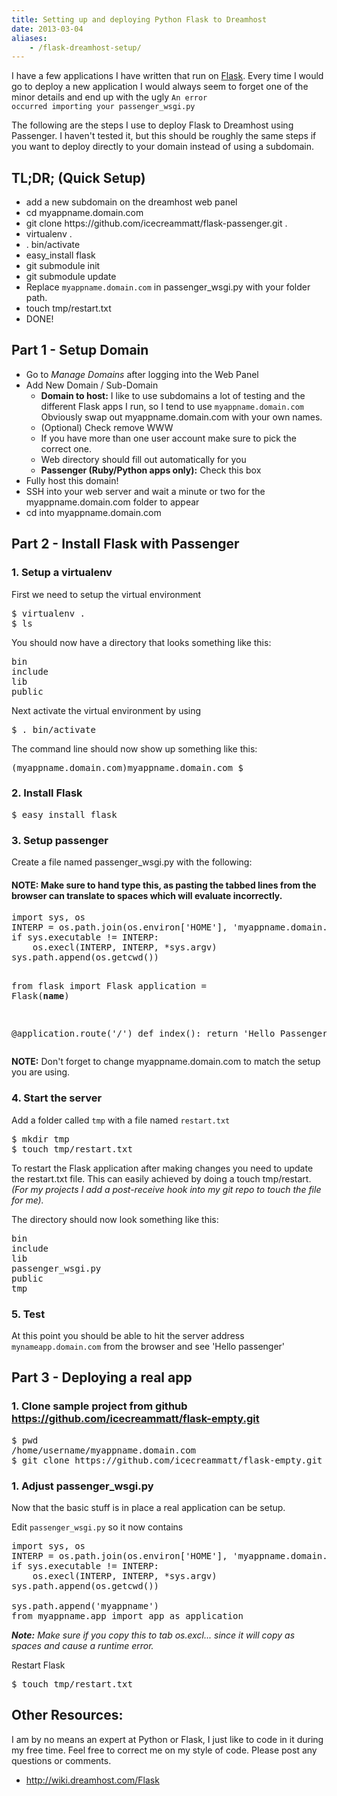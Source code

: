 ```yaml
---
title: Setting up and deploying Python Flask to Dreamhost
date: 2013-03-04
aliases: 
    - /flask-dreamhost-setup/
---
```

I have a few applications I have written that run on <a title="Flask" href="http://flask.pocoo.org" target="_blank">Flask</a>. Every time I would go to deploy a new application I would always seem to forget one of the minor details and end up with the ugly <code>An error occurred importing your passenger_wsgi.py</code>

The following are the steps I use to deploy Flask to Dreamhost using Passenger. I haven't tested it, but this should be roughly the same steps if you want to deploy directly to your domain instead of using a subdomain.
<h2>TL;DR; (Quick Setup)</h2>
<ul>
	<li>add a new subdomain on the dreamhost web panel</li>
	<li>cd myappname.domain.com</li>
	<li>git clone https://github.com/icecreammatt/flask-passenger.git .</li>
	<li>virtualenv .</li>
	<li>. bin/activate</li>
	<li>easy_install flask</li>
	<li>git submodule init</li>
	<li>git submodule update</li>
	<li>Replace <code>myappname.domain.com</code> in passenger_wsgi.py with your folder path.</li>
	<li>touch tmp/restart.txt</li>
	<li>DONE!</li>
</ul>
<h2>Part 1 - Setup Domain</h2>
<ul>
	<li>Go to <em>Manage Domains</em> after logging into the Web Panel</li>
	<li>Add New Domain / Sub-Domain
<ul>
	<li><strong>Domain to host:</strong> I like to use subdomains a lot of testing and the different Flask apps I run, so I tend to use <code>myappname.domain.com</code> Obviously swap out myappname.domain.com with your own names.</li>
	<li>(Optional) Check remove WWW</li>
	<li>If you have more than one user account make sure to pick the correct one.</li>
	<li>Web directory should fill out automatically for you</li>
	<li><strong>Passenger (Ruby/Python apps only):</strong> Check this box</li>
</ul>
</li>
	<li>Fully host this domain!</li>
	<li>SSH into your web server and wait a minute or two for the myappname.domain.com folder to appear</li>
	<li>cd into myappname.domain.com</li>
</ul>
<h2>Part 2 - Install Flask with Passenger</h2>
<h3>1. Setup a virtualenv</h3>
First we need to setup the virtual environment
<pre name="code" class="shell">$ virtualenv .
$ ls</pre>
You should now have a directory that looks something like this:
<pre name="code" class="shell">bin     
include  
lib 
public</pre>
Next activate the virtual environment by using
<pre name="code" class="shell">$ . bin/activate</pre>
The command line should now show up something like this:
<pre name="code" class="shell">(myappname.domain.com)myappname.domain.com $</pre>
<h3>2. Install Flask</h3>
<pre name="code" class="shell">$ easy_install flask</pre>
<h3>3. Setup passenger</h3>
Create a file named passenger_wsgi.py with the following:
<h4>NOTE: Make sure to hand type this, as pasting the tabbed lines from the browser can translate to spaces which will evaluate incorrectly.</h4>
<pre name="code" class="python">import sys, os
INTERP = os.path.join(os.environ[&#039;HOME&#039;], &#039;myappname.domain.com&#039;, &#039;bin&#039;, &#039;python&#039;)
if sys.executable != INTERP:
    os.execl(INTERP, INTERP, *sys.argv)
sys.path.append(os.getcwd())

from flask import Flask
application = Flask(__name__)

@application.route(&#039;/&#039;)
def index():
    return &#039;Hello Passenger&#039;</pre>
<strong>NOTE:</strong> Don't forget to change myappname.domain.com to match the setup you are using.
<h3>4. Start the server</h3>
Add a folder called <code>tmp</code> with a file named <code>restart.txt</code>
<pre name="code" class="shell">$ mkdir tmp
$ touch tmp/restart.txt</pre>
To restart the Flask application after making changes you need to update the restart.txt file. This can easily achieved by doing a touch tmp/restart.
<em>(For my projects I add a post-receive hook into my git repo to touch the file for me).</em>

The directory should now look something like this:
<pre name="code" class="shell">bin  
include  
lib  
passenger_wsgi.py
public  
tmp</pre>
<h3>5. Test</h3>
At this point you should be able to hit the server address <code>mynameapp.domain.com</code> from the browser and see 'Hello passenger'
<h2>Part 3 - Deploying a real app</h2>
<h3>1. Clone sample project from github <a href="https://github.com/icecreammatt/flask-empty.git">https://github.com/icecreammatt/flask-empty.git</a></h3>
<pre name="code" class="shell">$ pwd
/home/username/myappname.domain.com
$ git clone https://github.com/icecreammatt/flask-empty.git myappname</pre>
<h3>1. Adjust passenger_wsgi.py</h3>
Now that the basic stuff is in place a real application can be setup.

Edit <code>passenger_wsgi.py</code> so it now contains
<pre name="code" class="python">import sys, os
INTERP = os.path.join(os.environ[&#039;HOME&#039;], &#039;myappname.domain.com&#039;, &#039;bin&#039;, &#039;python&#039;)
if sys.executable != INTERP:
    os.execl(INTERP, INTERP, *sys.argv)
sys.path.append(os.getcwd())

sys.path.append(&#039;myappname&#039;)
from myappname.app import app as application</pre>
<em><strong>Note:</strong> Make sure if you copy this to tab os.excl... since it will copy as spaces and cause a runtime error.</em>

Restart Flask
<pre name="code" class="shell">$ touch tmp/restart.txt</pre>
<h2>Other Resources:</h2>
I am by no means an expert at Python or Flask, I just like to code in it during my free time. Feel free to correct me on my style of code. Please post any questions or comments.
<ul>
	<li><a href="http://wiki.dreamhost.com/Flask">http://wiki.dreamhost.com/Flask</a></li>
</ul>
